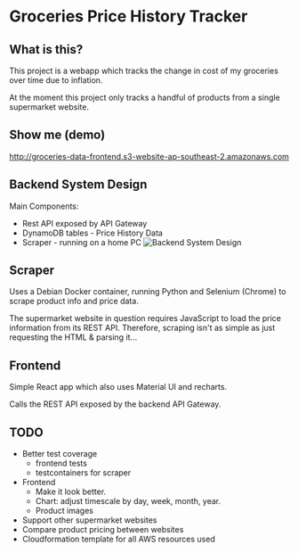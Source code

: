 # Groceries Price History Tracker
## What is this?
This project is a webapp which tracks the change in cost of my groceries over time due to inflation.

At the moment this project only tracks a handful of products from a single supermarket website.
## Show me (demo)
http://groceries-data-frontend.s3-website-ap-southeast-2.amazonaws.com

## Backend System Design
Main Components:
- Rest API exposed by API Gateway
- DynamoDB tables - Price History Data
- Scraper - running on a home PC
![Backend System Design](https://user-images.githubusercontent.com/10220603/197082334-687c44bd-b586-4a6f-9069-58f5ca614bf8.png)

## Scraper
Uses a Debian Docker container, running Python and Selenium (Chrome) to scrape product info and price data.

The supermarket website in question requires JavaScript to load the price information from its REST API.
Therefore, scraping isn't as simple as just requesting the HTML & parsing it...

## Frontend
Simple React app which also uses Material UI and recharts.

Calls the REST API exposed by the backend API Gateway.

## TODO
- Better test coverage
  - frontend tests
  - testcontainers for scraper
- Frontend
  - Make it look better.
  - Chart: adjust timescale by day, week, month, year.
  - Product images
- Support other supermarket websites
- Compare product pricing between websites
- Cloudformation template for all AWS resources used
